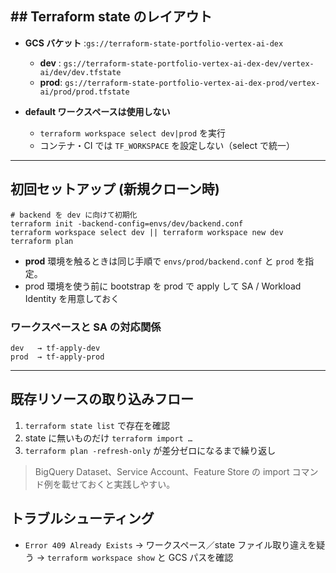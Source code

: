 ## ## Terraform state のレイアウト

- **GCS バケット** :`gs://terraform-state-portfolio-vertex-ai-dex`

  - **dev** : `gs://terraform-state-portfolio-vertex-ai-dex-dev/vertex-ai/dev/dev.tfstate`
  - **prod**: `gs://terraform-state-portfolio-vertex-ai-dex-prod/vertex-ai/prod/prod.tfstate`

- **default ワークスペースは使用しない**
  - `terraform workspace select dev|prod` を実行
  - コンテナ・CI では `TF_WORKSPACE` を設定しない（select で統一）

---

## 初回セットアップ (新規クローン時)

```
# backend を dev に向けて初期化
terraform init -backend-config=envs/dev/backend.conf
terraform workspace select dev || terraform workspace new dev
terraform plan
```

- **prod** 環境を触るときは同じ手順で `envs/prod/backend.conf` と `prod` を指定。
- prod 環境を使う前に bootstrap を prod で apply して SA / Workload Identity を用意しておく

### ワークスペースと SA の対応関係

```
dev   → tf-apply-dev
prod  → tf-apply-prod
```

---

## 既存リソースの取り込みフロー

1. `terraform state list` で存在を確認
2. state に無いものだけ `terraform import …`
3. `terraform plan -refresh-only` が差分ゼロになるまで繰り返し

> BigQuery Dataset、Service Account、Feature Store の import コマンド例を載せておくと実践しやすい。

## トラブルシューティング

- `Error 409 Already Exists`
  → ワークスペース／state ファイル取り違えを疑う
  → `terraform workspace show` と GCS パスを確認
